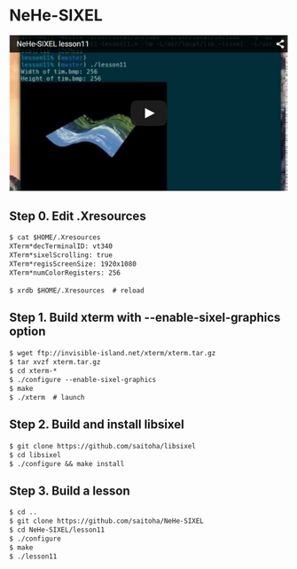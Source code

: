 NeHe-SIXEL
==========

[![nehe](https://raw.githubusercontent.com/saitoha/NeHe-SIXEL/data/data/nehe.png)](https://youtu.be/cn_qty-452s)

## Step 0. Edit .Xresources

```
$ cat $HOME/.Xresources
XTerm*decTerminalID: vt340
XTerm*sixelScrolling: true
XTerm*regisScreenSize: 1920x1080
XTerm*numColorRegisters: 256

$ xrdb $HOME/.Xresources  # reload
```

## Step 1. Build xterm with --enable-sixel-graphics option

```
$ wget ftp://invisible-island.net/xterm/xterm.tar.gz
$ tar xvzf xterm.tar.gz
$ cd xterm-*
$ ./configure --enable-sixel-graphics
$ make
$ ./xterm  # launch
```

## Step 2. Build and install libsixel

```
$ git clone https://github.com/saitoha/libsixel
$ cd libsixel
$ ./configure && make install
```

## Step 3. Build a lesson

```
$ cd ..
$ git clone https://github.com/saitoha/NeHe-SIXEL
$ cd NeHe-SIXEL/lesson11
$ ./configure
$ make
$ ./lesson11
```

